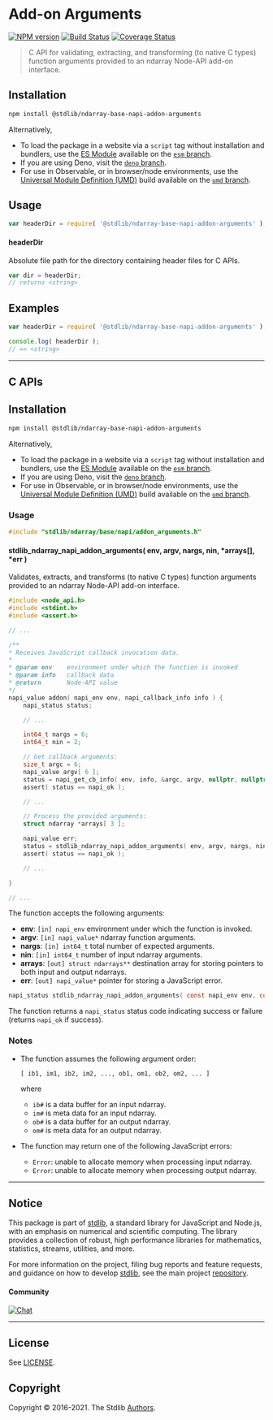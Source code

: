 <!--

@license Apache-2.0

Copyright (c) 2021 The Stdlib Authors.

Licensed under the Apache License, Version 2.0 (the "License");
you may not use this file except in compliance with the License.
You may obtain a copy of the License at

   http://www.apache.org/licenses/LICENSE-2.0

Unless required by applicable law or agreed to in writing, software
distributed under the License is distributed on an "AS IS" BASIS,
WITHOUT WARRANTIES OR CONDITIONS OF ANY KIND, either express or implied.
See the License for the specific language governing permissions and
limitations under the License.

-->

# Add-on Arguments

[![NPM version][npm-image]][npm-url] [![Build Status][test-image]][test-url] [![Coverage Status][coverage-image]][coverage-url] <!-- [![dependencies][dependencies-image]][dependencies-url] -->

> C API for validating, extracting, and transforming (to native C types) function arguments provided to an ndarray Node-API add-on interface.

<!-- Section to include introductory text. Make sure to keep an empty line after the intro `section` element and another before the `/section` close. -->

<section class="intro">

</section>

<!-- /.intro -->

<!-- Package usage documentation. -->

<section class="installation">

## Installation

```bash
npm install @stdlib/ndarray-base-napi-addon-arguments
```

Alternatively,

-   To load the package in a website via a `script` tag without installation and bundlers, use the [ES Module][es-module] available on the [`esm` branch][esm-url].
-   If you are using Deno, visit the [`deno` branch][deno-url].
-   For use in Observable, or in browser/node environments, use the [Universal Module Definition (UMD)][umd] build available on the [`umd` branch][umd-url].

</section>

<section class="usage">

## Usage

```javascript
var headerDir = require( '@stdlib/ndarray-base-napi-addon-arguments' );
```

#### headerDir

Absolute file path for the directory containing header files for C APIs.

```javascript
var dir = headerDir;
// returns <string>
```

</section>

<!-- /.usage -->

<!-- Package usage notes. Make sure to keep an empty line after the `section` element and another before the `/section` close. -->

<section class="notes">

</section>

<!-- /.notes -->

<!-- Package usage examples. -->

<section class="examples">

## Examples

```javascript
var headerDir = require( '@stdlib/ndarray-base-napi-addon-arguments' );

console.log( headerDir );
// => <string>
```

</section>

<!-- /.examples -->

<!-- C interface documentation. -->

* * *

<section class="c">

## C APIs

<!-- Section to include introductory text. Make sure to keep an empty line after the intro `section` element and another before the `/section` close. -->

<section class="intro">

</section>

<!-- /.intro -->

<!-- C usage documentation. -->

<section class="installation">

## Installation

```bash
npm install @stdlib/ndarray-base-napi-addon-arguments
```

Alternatively,

-   To load the package in a website via a `script` tag without installation and bundlers, use the [ES Module][es-module] available on the [`esm` branch][esm-url].
-   If you are using Deno, visit the [`deno` branch][deno-url].
-   For use in Observable, or in browser/node environments, use the [Universal Module Definition (UMD)][umd] build available on the [`umd` branch][umd-url].

</section>

<section class="usage">

### Usage

```c
#include "stdlib/ndarray/base/napi/addon_arguments.h"
```

<!-- lint disable maximum-heading-length -->

#### stdlib_ndarray_napi_addon_arguments( env, argv, nargs, nin, \*arrays\[], \*err )

Validates, extracts, and transforms (to native C types) function arguments provided to an ndarray Node-API add-on interface.

```c
#include <node_api.h>
#include <stdint.h>
#include <assert.h>

// ...

/**
* Receives JavaScript callback invocation data.
*
* @param env    environment under which the function is invoked
* @param info   callback data
* @return       Node-API value
*/
napi_value addon( napi_env env, napi_callback_info info ) {
    napi_status status;

    // ...

    int64_t nargs = 6;
    int64_t nin = 2;

    // Get callback arguments:
    size_t argc = 6;
    napi_value argv[ 6 ];
    status = napi_get_cb_info( env, info, &argc, argv, nullptr, nullptr );
    assert( status == napi_ok );

    // ...

    // Process the provided arguments:
    struct ndarray *arrays[ 3 ];

    napi_value err;
    status = stdlib_ndarray_napi_addon_arguments( env, argv, nargs, nin, arrays, &err );
    assert( status == napi_ok );

    // ...

}

// ...
```

The function accepts the following arguments:

-   **env**: `[in] napi_env` environment under which the function is invoked.
-   **argv**: `[in] napi_value*` ndarray function arguments.
-   **nargs**: `[in] int64_t` total number of expected arguments.
-   **nin**: `[in] int64_t` number of input ndarray arguments.
-   **arrays**: `[out] struct ndarrays**` destination array for storing pointers to both input and output ndarrays.
-   **err**: `[out] napi_value*` pointer for storing a JavaScript error.

```c
napi_status stdlib_ndarray_napi_addon_arguments( const napi_env env, const napi_value *argv, const int64_t nargs, const int64_t nin, struct ndarray *arrays[], napi_value *err );
```

The function returns a `napi_status` status code indicating success or failure (returns `napi_ok` if success).

</section>

<!-- /.usage -->

<!-- C API usage notes. Make sure to keep an empty line after the `section` element and another before the `/section` close. -->

<section class="notes">

### Notes

-   The function assumes the following argument order:

    ```text
    [ ib1, im1, ib2, im2, ..., ob1, om1, ob2, om2, ... ]
    ```

    where

    -   `ib#` is a data buffer for an input ndarray.
    -   `im#` is meta data for an input ndarray.
    -   `ob#` is a data buffer for an output ndarray.
    -   `om#` is meta data for an output ndarray.

-   The function may return one of the following JavaScript errors:

    -   `Error`: unable to allocate memory when processing input ndarray.
    -   `Error`: unable to allocate memory when processing output ndarray.

</section>

<!-- /.notes -->

<!-- C API usage examples. -->

<section class="examples">

</section>

<!-- /.examples -->

</section>

<!-- /.c -->

<!-- Section to include cited references. If references are included, add a horizontal rule *before* the section. Make sure to keep an empty line after the `section` element and another before the `/section` close. -->

<section class="references">

</section>

<!-- /.references -->

<!-- Section for related `stdlib` packages. Do not manually edit this section, as it is automatically populated. -->

<section class="related">

</section>

<!-- /.related -->

<!-- Section for all links. Make sure to keep an empty line after the `section` element and another before the `/section` close. -->


<section class="main-repo" >

* * *

## Notice

This package is part of [stdlib][stdlib], a standard library for JavaScript and Node.js, with an emphasis on numerical and scientific computing. The library provides a collection of robust, high performance libraries for mathematics, statistics, streams, utilities, and more.

For more information on the project, filing bug reports and feature requests, and guidance on how to develop [stdlib][stdlib], see the main project [repository][stdlib].

#### Community

[![Chat][chat-image]][chat-url]

---

## License

See [LICENSE][stdlib-license].


## Copyright

Copyright &copy; 2016-2021. The Stdlib [Authors][stdlib-authors].

</section>

<!-- /.stdlib -->

<!-- Section for all links. Make sure to keep an empty line after the `section` element and another before the `/section` close. -->

<section class="links">

[npm-image]: http://img.shields.io/npm/v/@stdlib/ndarray-base-napi-addon-arguments.svg
[npm-url]: https://npmjs.org/package/@stdlib/ndarray-base-napi-addon-arguments

[test-image]: https://github.com/stdlib-js/ndarray-base-napi-addon-arguments/actions/workflows/test.yml/badge.svg
[test-url]: https://github.com/stdlib-js/ndarray-base-napi-addon-arguments/actions/workflows/test.yml

[coverage-image]: https://img.shields.io/codecov/c/github/stdlib-js/ndarray-base-napi-addon-arguments/main.svg
[coverage-url]: https://codecov.io/github/stdlib-js/ndarray-base-napi-addon-arguments?branch=main

<!--

[dependencies-image]: https://img.shields.io/david/stdlib-js/ndarray-base-napi-addon-arguments.svg
[dependencies-url]: https://david-dm.org/stdlib-js/ndarray-base-napi-addon-arguments/main

-->

[umd]: https://github.com/umdjs/umd
[es-module]: https://developer.mozilla.org/en-US/docs/Web/JavaScript/Guide/Modules

[deno-url]: https://github.com/stdlib-js/ndarray-base-napi-addon-arguments/tree/deno
[umd-url]: https://github.com/stdlib-js/ndarray-base-napi-addon-arguments/tree/umd
[esm-url]: https://github.com/stdlib-js/ndarray-base-napi-addon-arguments/tree/esm

[chat-image]: https://img.shields.io/gitter/room/stdlib-js/stdlib.svg
[chat-url]: https://gitter.im/stdlib-js/stdlib/

[stdlib]: https://github.com/stdlib-js/stdlib

[stdlib-authors]: https://github.com/stdlib-js/stdlib/graphs/contributors

[stdlib-license]: https://raw.githubusercontent.com/stdlib-js/ndarray-base-napi-addon-arguments/main/LICENSE

</section>

<!-- /.links -->
